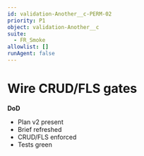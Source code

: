 ```yaml
---
id: validation-Another__c-PERM-02
priority: P1
object: validation-Another__c
suite:
  - FR_Smoke
allowlist: []
runAgent: false
---
```

# Wire CRUD/FLS gates

**DoD**
- Plan v2 present
- Brief refreshed
- CRUD/FLS enforced
- Tests green
